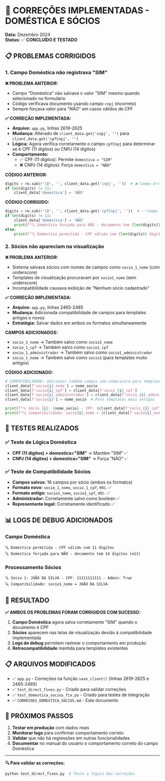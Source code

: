 # 🔧 CORREÇÕES IMPLEMENTADAS - DOMÉSTICA E SÓCIOS

**Data:** Dezembro 2024  
**Status:** ✅ **CONCLUÍDO E TESTADO**

## 📋 PROBLEMAS CORRIGIDOS

### 1. **Campo Doméstica não registrava "SIM"**

**❌ PROBLEMA ANTERIOR:**
- Campo "Doméstica" não salvava o valor "SIM" mesmo quando selecionado no formulário
- Código verificava documento usando campo `cnpj` (incorreto)
- Sempre forçava valor para "NÃO" em casos válidos de CPF

**✅ CORREÇÃO IMPLEMENTADA:**
- **Arquivo:** `app.py`, linhas 2619-2625
- **Mudança:** Alterado de `client_data.get('cnpj', '')` para `client_data.get('cpfCnpj', '')`
- **Lógica:** Agora verifica corretamente o campo `cpfCnpj` para determinar se é CPF (11 dígitos) ou CNPJ (14 dígitos)
- **Comportamento:**
  - ✅ CPF (11 dígitos): Permite `domestica = "SIM"`
  - ❌ CNPJ (14 dígitos): Força `domestica = "NÃO"`

**CÓDIGO ANTERIOR:**
```python
digits = re.sub(r'\D', '', client_data.get('cnpj', ''))  # ❌ Campo errado
if len(digits) != 11:
    client_data['domestica'] = 'NÃO'
```

**CÓDIGO CORRIGIDO:**
```python
digits = re.sub(r'\D', '', client_data.get('cpfCnpj', ''))  # ✅ Campo correto
if len(digits) != 11:
    client_data['domestica'] = 'NÃO'
    print(f"🔍 Doméstica forçada para NÃO - documento tem {len(digits)} dígitos (≠11)")
else:
    print(f"🔍 Doméstica permitida - CPF válido com {len(digits)} dígitos")
```

### 2. **Sócios não apareciam na visualização**

**❌ PROBLEMA ANTERIOR:**
- Sistema salvava sócios com nomes de campos como `socio_1_nome` (com underscore)
- Templates de visualização procuravam por `socio1_nome` (sem underscore)
- Incompatibilidade causava exibição de "Nenhum sócio cadastrado"

**✅ CORREÇÃO IMPLEMENTADA:**
- **Arquivo:** `app.py`, linhas 2465-2485
- **Mudança:** Adicionada compatibilidade de campos para templates antigos e novos
- **Estratégia:** Salvar dados em ambos os formatos simultaneamente

**CAMPOS ADICIONADOS:**
- `socio_1_nome` → Também salvo como `socio1_nome` 
- `socio_1_cpf` → Também salvo como `socio1_cpf`
- `socio_1_administrador` → Também salvo como `socio1_administrador`
- `socio_1_nome` → Também salvo como `socio1` (para templates muito antigos)

**CÓDIGO ADICIONADO:**
```python
# COMPATIBILIDADE: Adicionar também campos sem underscore para templates antigos
client_data[f'socio{i}_nome'] = nome_socio
client_data[f'socio{i}_cpf'] = client_data[f'socio_{i}_cpf']
client_data[f'socio{i}_administrador'] = client_data[f'socio_{i}_administrador']
client_data[f'socio{i}'] = nome_socio  # Para templates mais antigos

print(f"🔍 Sócio {i}: {nome_socio} - CPF: {client_data[f'socio_{i}_cpf']} - Admin: {client_data[f'socio_{i}_administrador']}")
print(f"🔍 Compatibilidade: socio{i}_nome = {client_data[f'socio{i}_nome']}")
```

## 🧪 TESTES REALIZADOS

### ✅ Teste de Lógica Doméstica
- **CPF (11 dígitos) + domestica="SIM"** → Mantém "SIM" ✅
- **CNPJ (14 dígitos) + domestica="SIM"** → Força "NÃO" ✅

### ✅ Teste de Compatibilidade Sócios
- **Campos salvos:** 16 campos por sócio (ambos os formatos)
- **Formato novo:** `socio_1_nome`, `socio_1_cpf`, etc. ✅
- **Formato antigo:** `socio1_nome`, `socio1_cpf`, etc. ✅
- **Administrador:** Corretamente salvo como boolean ✅
- **Representante legal:** Corretamente identificado ✅

## 📊 LOGS DE DEBUG ADICIONADOS

### Campo Doméstica
```
🔍 Doméstica permitida - CPF válido com 11 dígitos
🔍 Doméstica forçada para NÃO - documento tem 14 dígitos (≠11)
```

### Processamento Sócios
```
🔍 Sócio 1: JOÃO DA SILVA - CPF: 11111111111 - Admin: True
🔍 Compatibilidade: socio1_nome = JOÃO DA SILVA
```

## 🎯 RESULTADO

**✅ AMBOS OS PROBLEMAS FORAM CORRIGIDOS COM SUCESSO:**

1. **Campo Doméstica** agora salva corretamente "SIM" quando o documento é CPF
2. **Sócios** aparecem nas telas de visualização devido à compatibilidade implementada
3. **Logs de debug** permitem rastrear o comportamento em produção
4. **Retrocompatibilidade** mantida para templates existentes

## 📋 ARQUIVOS MODIFICADOS

- ✅ `app.py` - Correções na função `save_client()` (linhas 2619-2625 e 2465-2485)
- ✅ `test_direct_fixes.py` - Criado para validar correções
- ✅ `test_domestica_socios_fix.py` - Criado para testes de integração
- ✅ `CORRECOES_DOMESTICA_SOCIOS.md` - Este documento

## 🚀 PRÓXIMOS PASSOS

1. **Testar em produção** com dados reais
2. **Monitorar logs** para confirmar comportamento correto  
3. **Validar** que não há regressões em outras funcionalidades
4. **Documentar** no manual do usuário o comportamento correto do campo Doméstica

---

**🔍 Para validar as correções:**
```bash
python test_direct_fixes.py  # Testa a lógica das correções
```
